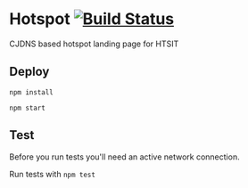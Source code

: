 Hotspot [![Build Status](https://magnum.travis-ci.com/willeponken/hotspot.svg?token=TMVJTB3BnSL4Jxv4iPGq)](https://magnum.travis-ci.com/willeponken/hotspot)
=======

CJDNS based hotspot landing page for HTSIT


## Deploy
`npm install`

`npm start`

## Test
Before you run tests you'll need an active network connection.

Run tests with
`npm test`
